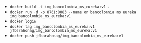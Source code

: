 - `docker build -t img_bancolombia_ms_eureka:v1 .`
- `docker run -d -p 8761:8083 --name on_bancolomnia_ms_eureka img_bancolombia_ms_eureka:v1`
- `docker login`
- `docker tag img_bancolombia_ms_eureka:v1 jfbarahonag/img_bancolombia_ms_eureka:v1`
- `docker push jfbarahonag/img_bancolombia_ms_eureka:v1`